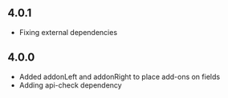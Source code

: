 ## 4.0.1

- Fixing external dependencies

## 4.0.0

- Added addonLeft and addonRight to place add-ons on fields
- Adding api-check dependency
